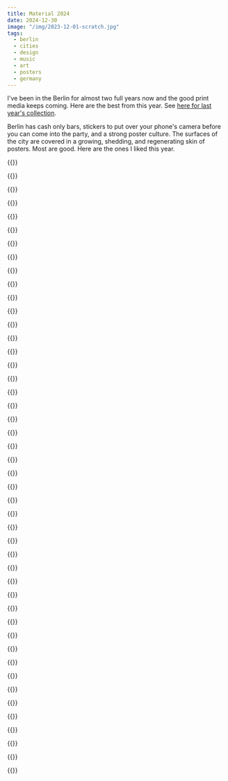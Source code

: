 ```yaml
---
title: Material 2024
date: 2024-12-30
image: "/img/2023-12-01-scratch.jpg"
tags:
  - berlin
  - cities
  - design
  - music
  - art
  - posters
  - germany
---
```


I've been in the Berlin for almost two full years now and the good print media keeps coming. Here are the best from this year. See [here for last year's collection](/post/2023-12-28-posters).

Berlin has cash only bars, stickers to put over your phone's camera before you can come into the party, and a strong poster culture. The surfaces of the city are covered in a growing, shedding, and regenerating skin of posters. Most are good. Here are the ones I liked this year.

{{<photo src="/img/posters-2024/2024-01-13-new-heavy-shit.jpg" alt="A poster for the New Heavy Shit rock night" caption="New Heavy Shit playing on Karl-Marx Allee" >}}

{{<photo src="/img/posters-2024/2024-01-18-ctm.jpg" alt="Pink and black abstract event poster" caption="Poster for the CTM festival, Berlin" >}}

{{<photo src="/img/posters-2024/2024-01-18-oceanic.jpg" alt="Pink text over a photo of a lake" caption="Oceanic Refractions installation at CTM" >}}

{{<photo src="/img/posters-2024/2024-01-18-kitkat.jpg" alt="Poster for Kitkat reading Every Fucking Thursday Night" caption="Regular Thursday nights at KitKat" >}}

{{<photo src="/img/posters-2024/2024-01-20-wissen.jpg" alt="Red borderd poster with an photo of an art fair" caption="Die Wissen art fair" >}}

{{<photo src="/img/posters-2024/2024-01-20-letters.jpg" alt="Poster with large text: worried as still no letters from you" caption="Letters from the Kindertransport" >}}

{{<photo src="/img/posters-2024/2024-01-24-chill-mal.jpg" alt="A pastiche of the American Gothic painting where the couple are wearing sweaters that say Chill Mal Berlin" caption="Chill Mal Berlin, posted on the Treptower Park underpass" >}}

{{<photo src="/img/posters-2024/2024-01-24-knocked-loose.jpg" alt="Knocked Loose, with illustrated triptych artwork" caption="Knocked Loose at Huxleys" >}}

{{<photo src="/img/posters-2024/2024-01-24-radial.jpg" alt="Abstract shapes in orange and pink" caption="Radial System festival" >}}

{{<photo src="/img/posters-2024/2024-01-24-sauna.jpg" alt="Die Sauna. Echt Heiss. Echt Finnish." caption="A sauna exhibit at the Finnish Embassy" >}}

{{<photo src="/img/posters-2024/2024-01-30-ost.jpg" alt="Large vertical lettertype OST in purple" caption="Utopia Europa at Haus der Kulturen der Welt" >}}

{{<photo src="/img/posters-2024/2024-02-03-body.jpg" alt="Authentic body control, people in yoga poses" caption="Authentic body control, venue unspecified" >}}

{{<photo src="/img/posters-2024/2024-02-03-versagen.jpg" alt="Kollektives Versagen mit B6BBO" caption="Fail Collective at Lido" >}}

{{<photo src="/img/posters-2024/2024-02-05-acid.jpg" alt="Acid for the children, drawing of children on yellow background" caption="Acid for the children, location by request" >}}

{{<photo src="/img/posters-2024/2024-02-05-pda.jpg" alt="PDA, location via Telegram" caption="PDA, location via trelegram" >}}

{{<photo src="/img/posters-2024/2024-02-06-elm-st.jpg" alt="Black metal writing on a black field" caption="Elm Street at AEVE" >}}

{{<photo src="/img/posters-2024/2024-02-16-ballet.jpg" alt="Close up of ballet dancer's neck" caption="William Forsythe at Staats Ballett Berlin" >}}

{{<photo src="/img/posters-2024/2024-02-16-dizi.jpg" alt="Ale Münze, Platz für Vielfalt und Multidiziplinär" caption="A place for diversity and multidisciple at The Old Mint" >}}

{{<photo src="/img/posters-2024/2024-02-16-espace.jpg" alt="Kalina Koch at Glogauer Str 21" caption="Espace by Görli" >}}

{{<photo src="/img/posters-2024/2024-02-16-nao.jpg" alt="Naomi 9 at Kantine am Berghain" caption="Naomi 0 at Kantine am Berghain" >}}

{{<photo src="/img/posters-2024/2024-02-21-big-daddy.jpg" alt="Country festival, chickens" caption="Country festival at the Polish bar" >}}

{{<photo src="/img/posters-2024/2024-02-23-spades.jpg" alt="A ten of spades" caption="How will Europe see it if the war in Ukraine lasts another year?" >}}


{{<photo src="/img/posters-2024/2024-02-29-metaphors.jpg" alt="House of Underground at M01 Berlin" caption="Underground techno at the Renate annex" >}}

{{<photo src="/img/posters-2024/2024-02-29-waterfront.jpg" alt="Pinkified heavy metal poster" caption="Gig at the Watefront of some kind, I ain't reading that" >}}

{{<photo src="/img/posters-2024/2024-03-05-partybar.jpg" alt="Pictures of boats on an orange poster" caption="Partybar 3000" >}}

{{<photo src="/img/posters-2024/2024-03-29-perko.jpg" alt="Perko on a moire field of black and white" caption="Perko and friends Zur Klappe" >}}

{{<photo src="/img/posters-2024/2024-03-31-xposed.jpg" alt="Xposed Festival Berlin" caption="Queer film at the indie Kinos" >}}

{{<photo src="/img/posters-2024/2024-06-01-the-w.jpg" alt="Red poster with large white abstract type" caption="Kennedy Self at the Volksbühne" >}}

{{<photo src="/img/posters-2024/2024-06-02-g2u.jpg" alt="Large purple flower, G2U" caption="Good 2 U" >}}

{{<photo src="/img/posters-2024/2024-07-05-kaleid.jpg" alt="Overdrawn face" caption="Buffalo girls won't you come out tonight" >}}

{{<photo src="/img/posters-2024/2024-08-03-better.jpg" alt="Felix the cat giving somebody a tattoo" caption="A Better Way is doing a Flash Day" >}}

{{<photo src="/img/posters-2024/2024-08-11-alarme.jpg" alt="Distorted text on a yellow field" caption="A L'Arme! at Radialsystem" >}}

{{<photo src="/img/posters-2024/2024-08-11-atonal.jpg" alt="Black background, Berlin Atonal" caption="The noises are back" >}}

{{<photo src="/img/posters-2024/2024-08-14-burst.jpg" alt="Yellow backtround with handdrawn lettering, Burst" caption="Burst at Panke" >}}

{{<photo src="/img/posters-2024/2024-08-31-elek.jpg" alt="Cartoon dog on a purple background, Elek" caption="Elek on the sixth of the ninth" >}}

{{<photo src="/img/posters-2024/2024-08-31-gegen.jpg" alt="Psychadelic drawing of a many eyed man smoking" caption="Counter-cinema at places I've never heard of" >}}

{{<photo src="/img/posters-2024/2024-08-31-kreuz.jpg" alt="Painting of torsos, possibly swimming" caption="Get out the vote poster, make your mark" >}}

{{<photo src="/img/posters-2024/2024-08-31-rettenbach.jpg" alt="80s style poster with a car" caption="Rettenbach @ Duqo" >}}

{{<photo src="/img/posters-2024/2024-08-31-versucht.jpg" alt="Hast Du es wengistens versucht?" caption="Have you at least looked for it?" >}}

{{<photo src="/img/posters-2024/2024-09-11-para.jpg" alt="Hand drawn newspaper front page called Paraneukölln" caption="Paranoid x Neukölln" >}}

{{<photo src="/img/posters-2024/2024-09-11-synthetik.jpg" alt="Synthetik at Club Ost, abstract 3D render" caption="Synthetik @ Club Ost" >}}

{{<photo src="/img/posters-2024/2024-09-11-synthetik.jpg" alt="White and red over wavy black bodies" caption="Last Resort @ Panke" >}}

{{<photo src="/img/posters-2024/2024-09-16-toys.jpg" alt="Spectral abstract, Toys" caption="Fundraiser for the Rosa Rolling Safespace @ about://blank" >}}

{{<photo src="/img/posters-2024/2024-09-23-method.jpg" alt="A painting of hands holding a dynamite bomb" caption="Method, a play @ Volksbühne" >}}

{{<photo src="/img/posters-2024/2024-09-30-flake.jpg" alt="A tin man and magus in worn down Berlin, Flake feiert Weihnachten" caption="The Flake record store celebrates Christmas" >}}

{{<photo src="/img/posters-2024/2024-09-30-trespass.jpg" alt="Forgive us our trespasses, hand-painted purple text" caption="Forive Us Our Tresspasses, trangressive work @ HKW" >}}
